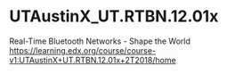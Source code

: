 # UTAustinX_UT.RTBN.12.01x
Real-Time Bluetooth Networks - Shape the World \
https://learning.edx.org/course/course-v1:UTAustinX+UT.RTBN.12.01x+2T2018/home